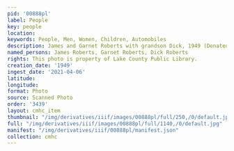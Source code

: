 ```yaml
---
pid: '00888pl'
label: People
key: people
location: 
keywords: People, Men, Women, Children, Automobiles
description: James and Garnet Roberts with grandson Dick, 1949 (Donated by Keith Roberts)
named_persons: James Roberts, Garnet Roberts, Dick Roberts
rights: This photo is property of Lake County Public Library.
creation_date: '1949'
ingest_date: '2021-04-06'
latitude: 
longitude: 
format: Photo
source: Scanned Photo
order: '3439'
layout: cmhc_item
thumbnail: "/img/derivatives/iiif/images/00888pl/full/250,/0/default.jpg"
full: "/img/derivatives/iiif/images/00888pl/full/1140,/0/default.jpg"
manifest: "/img/derivatives/iiif/00888pl/manifest.json"
collection: cmhc
---
```

